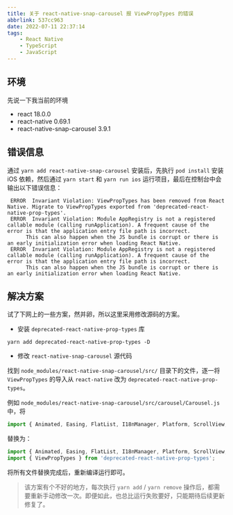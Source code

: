 ```yaml
---
title: 关于 react-native-snap-carousel 报 ViewPropTypes 的错误
abbrlink: 537cc963
date: 2022-07-11 22:37:14
tags:
    - React Native
    - TypeScript
    - JavaScript
---
```


## 环境

先说一下我当前的环境

- react 18.0.0
- react-native 0.69.1
- react-native-snap-carousel 3.9.1

## 错误信息

通过 `yarn add react-native-snap-carousel` 安装后，先执行 `pod install` 安装 iOS 依赖，然后通过 `yarn start` 和 `yarn run ios` 运行项目，最后在控制台中会输出以下错误信息：

```
 ERROR  Invariant Violation: ViewPropTypes has been removed from React Native. Migrate to ViewPropTypes exported from 'deprecated-react-native-prop-types'.
 ERROR  Invariant Violation: Module AppRegistry is not a registered callable module (calling runApplication). A frequent cause of the error is that the application entry file path is incorrect.
      This can also happen when the JS bundle is corrupt or there is an early initialization error when loading React Native.
 ERROR  Invariant Violation: Module AppRegistry is not a registered callable module (calling runApplication). A frequent cause of the error is that the application entry file path is incorrect.
      This can also happen when the JS bundle is corrupt or there is an early initialization error when loading React Native.
```

## 解决方案

试了下网上的一些方案，然并卵，所以这里采用修改源码的方案。

- 安装 `deprecated-react-native-prop-types` 库
```
yarn add deprecated-react-native-prop-types -D
```

- 修改 `react-native-snap-carousel` 源代码

找到 `node_modules/react-native-snap-carousel/src/` 目录下的文件，逐一将 `ViewPropTypes` 的导入从 `react-native` 改为 `deprecated-react-native-prop-types`。

例如 `node_modules/react-native-snap-carousel/src/carousel/Carousel.js`  中，将

```JavaScript
import { Animated, Easing, FlatList, I18nManager, Platform, ScrollView, View, ViewPropTypes } from 'react-native';
```

替换为：

```JavaScript
import { Animated, Easing, FlatList, I18nManager, Platform, ScrollView, View } from 'react-native';
import { ViewPropTypes } from 'deprecated-react-native-prop-types';
```

将所有文件替换完成后，重新编译运行即可。

> 该方案有个不好的地方，每次执行 `yarn add` / `yarn remove` 操作后，都需要重新手动修改一次。即便如此，也总比运行失败要好，只能期待后续更新修复了。
